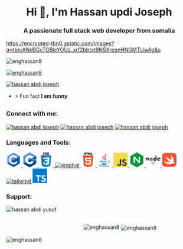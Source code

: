 <h1 align="center">Hi 👋, I'm Hassan updi Joseph</h1>
<h3 align="center">A passionate full stack web developer from somalia</h3>

https://encrypted-tbn0.gstatic.com/images?q=tbn:ANd9GcTGBIcYOUz_xrf2bbtxt9NSXregnHNGMTUwAg&s

<p align="left"> <img src="https://komarev.com/ghpvc/?username=enghassan8&label=Profile%20views&color=0e75b6&style=flat" alt="enghassan8" /> </p>

<p align="left"> <a href="https://github.com/ryo-ma/github-profile-trophy"><img src="https://github-profile-trophy.vercel.app/?username=enghassan8" alt="enghassan8" /></a> </p>

<p align="left"> <a href="https://twitter.com/hassan abdi joseph" target="blank"><img src="https://img.shields.io/twitter/follow/hassan abdi joseph?logo=twitter&style=for-the-badge" alt="hassan abdi joseph" /></a> </p>

- ⚡ Fun fact **I am funny**

<h3 align="left">Connect with me:</h3>
<p align="left">
<a href="https://twitter.com/hassan abdi joseph" target="blank"><img align="center" src="https://raw.githubusercontent.com/rahuldkjain/github-profile-readme-generator/master/src/images/icons/Social/twitter.svg" alt="hassan abdi joseph" height="30" width="40" /></a>
<a href="https://fb.com/hassan abdi joseph" target="blank"><img align="center" src="https://raw.githubusercontent.com/rahuldkjain/github-profile-readme-generator/master/src/images/icons/Social/facebook.svg" alt="hassan abdi joseph" height="30" width="40" /></a>
<a href="https://instagram.com/hassan abdi joseph" target="blank"><img align="center" src="https://raw.githubusercontent.com/rahuldkjain/github-profile-readme-generator/master/src/images/icons/Social/instagram.svg" alt="hassan abdi joseph" height="30" width="40" /></a>
</p>

<h3 align="left">Languages and Tools:</h3>
<p align="left"> <a href="https://www.cprogramming.com/" target="_blank" rel="noreferrer"> <img src="https://raw.githubusercontent.com/devicons/devicon/master/icons/c/c-original.svg" alt="c" width="40" height="40"/> </a> <a href="https://www.w3schools.com/cpp/" target="_blank" rel="noreferrer"> <img src="https://raw.githubusercontent.com/devicons/devicon/master/icons/cplusplus/cplusplus-original.svg" alt="cplusplus" width="40" height="40"/> </a> <a href="https://www.w3schools.com/css/" target="_blank" rel="noreferrer"> <img src="https://raw.githubusercontent.com/devicons/devicon/master/icons/css3/css3-original-wordmark.svg" alt="css3" width="40" height="40"/> </a> <a href="https://graphql.org" target="_blank" rel="noreferrer"> <img src="https://www.vectorlogo.zone/logos/graphql/graphql-icon.svg" alt="graphql" width="40" height="40"/> </a> <a href="https://www.w3.org/html/" target="_blank" rel="noreferrer"> <img src="https://raw.githubusercontent.com/devicons/devicon/master/icons/html5/html5-original-wordmark.svg" alt="html5" width="40" height="40"/> </a> <a href="https://www.java.com" target="_blank" rel="noreferrer"> <img src="https://raw.githubusercontent.com/devicons/devicon/master/icons/java/java-original.svg" alt="java" width="40" height="40"/> </a> <a href="https://developer.mozilla.org/en-US/docs/Web/JavaScript" target="_blank" rel="noreferrer"> <img src="https://raw.githubusercontent.com/devicons/devicon/master/icons/javascript/javascript-original.svg" alt="javascript" width="40" height="40"/> </a> <a href="https://www.nginx.com" target="_blank" rel="noreferrer"> <img src="https://raw.githubusercontent.com/devicons/devicon/master/icons/nginx/nginx-original.svg" alt="nginx" width="40" height="40"/> </a> <a href="https://nodejs.org" target="_blank" rel="noreferrer"> <img src="https://raw.githubusercontent.com/devicons/devicon/master/icons/nodejs/nodejs-original-wordmark.svg" alt="nodejs" width="40" height="40"/> </a> <a href="https://developer.apple.com/swift/" target="_blank" rel="noreferrer"> <img src="https://raw.githubusercontent.com/devicons/devicon/master/icons/swift/swift-original.svg" alt="swift" width="40" height="40"/> </a> <a href="https://tailwindcss.com/" target="_blank" rel="noreferrer"> <img src="https://www.vectorlogo.zone/logos/tailwindcss/tailwindcss-icon.svg" alt="tailwind" width="40" height="40"/> </a> <a href="https://www.typescriptlang.org/" target="_blank" rel="noreferrer"> <img src="https://raw.githubusercontent.com/devicons/devicon/master/icons/typescript/typescript-original.svg" alt="typescript" width="40" height="40"/> </a> </p>

<h3 align="left">Support:</h3>
<p><a href="https://www.buymeacoffee.com/hassan abdi yusuf"> <img align="left" src="https://cdn.buymeacoffee.com/buttons/v2/default-yellow.png" height="50" width="210" alt="hassan abdi yusuf" /></a></p><br><br>

<p><img align="left" src="https://github-readme-stats.vercel.app/api/top-langs?username=enghassan8&show_icons=true&locale=en&layout=compact" alt="enghassan8" /></p>

<p>&nbsp;<img align="center" src="https://github-readme-stats.vercel.app/api?username=enghassan8&show_icons=true&locale=en" alt="enghassan8" /></p>

<p><img align="center" src="https://github-readme-streak-stats.herokuapp.com/?user=enghassan8&" alt="enghassan8" /></p>


